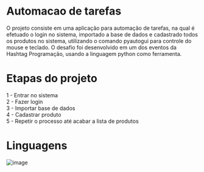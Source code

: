 # Automacao de tarefas
 O projeto consiste em uma aplicação para automação de tarefas, na qual é efetuado o login no sistema, importado a base de dados e cadastrado todos os produtos no sistema, utilizando o comando pyautogui para controle do mouse e teclado. O desafio foi desenvolvido em um dos eventos da Hashtag Programação, usando a linguagem python como ferramenta.

# Etapas do projeto
1 - Entrar no sistema <br>
2 - Fazer login <br>
3 - Importar base de dados <br>
4 - Cadastrar produto <br>
5 - Repetir o processo até acabar a lista de produtos <br>

# Linguagens 
![image](https://github.com/user-attachments/assets/5b8d53ef-9458-4b00-8bfc-f3787f49ab9c)

